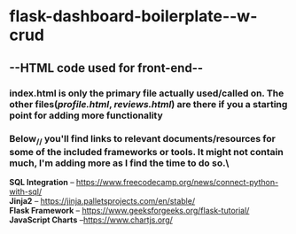 # flask-dashboard-boilerplate--w-crud
## --HTML code used for front-end-- 
### **index.html is only the primary file actually used/called on. The other files(_profile.html_, _reviews.html_) are there if you a starting point for adding more functionality**

### Below<sub>\/\/</sub> you'll find links to relevant documents/resources for some of the included frameworks or tools. It might not contain much, I'm adding more as I find the time to do so.\
**SQL Integration** – https://www.freecodecamp.org/news/connect-python-with-sql/ \
**Jinja2** – https://jinja.palletsprojects.com/en/stable/ \
**Flask Framework** – https://www.geeksforgeeks.org/flask-tutorial/ \
**JavaScript Charts** –https://www.chartjs.org/ 
